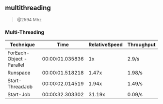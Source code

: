 
multithreading
--------------
> @2594 Mhz


### Multi-Threading


|Technique               |Time           |RelativeSpeed|Throughput|
|------------------------|---------------|-------------|----------|
|ForEach-Object -Parallel|00:00:01.035836|1x           |2.9/s     |
|Runspace                |00:00:01.518218|1.47x        |1.98/s    |
|Start-ThreadJob         |00:00:02.014519|1.94x        |1.49/s    |
|Start-Job               |00:00:32.303302|31.19x       |0.09/s    |




